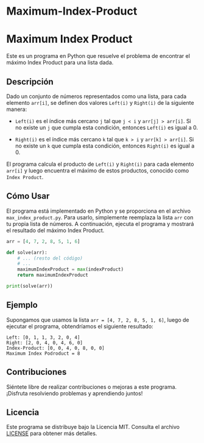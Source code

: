 # Maximum-Index-Product
# Maximum Index Product

Este es un programa en Python que resuelve el problema de encontrar el máximo Index Product para una lista dada.

## Descripción

Dado un conjunto de números representados como una lista, para cada elemento `arr[i]`, se definen dos valores `Left(i)` y `Right(i)` de la siguiente manera:

- `Left(i)` es el índice más cercano `j` tal que `j < i` y `arr[j] > arr[i]`. Si no existe un `j` que cumpla esta condición, entonces `Left(i)` es igual a 0.

- `Right(i)` es el índice más cercano `k` tal que `k > i` y `arr[k] > arr[i]`. Si no existe un `k` que cumpla esta condición, entonces `Right(i)` es igual a 0.

El programa calcula el producto de `Left(i)` y `Right(i)` para cada elemento `arr[i]` y luego encuentra el máximo de estos productos, conocido como `Index Product`.

## Cómo Usar

El programa está implementado en Python y se proporciona en el archivo `max_index_product.py`. Para usarlo, simplemente reemplaza la lista `arr` con tu propia lista de números. A continuación, ejecuta el programa y mostrará el resultado del máximo Index Product.

```python
arr = [4, 7, 2, 8, 5, 1, 6]

def solve(arr):
    # ... (resto del código)
    # ...
    maximumIndexProduct = max(indexProduct)
    return maximumIndexProduct

print(solve(arr))
```

## Ejemplo

Supongamos que usamos la lista `arr = [4, 7, 2, 8, 5, 1, 6]`, luego de ejecutar el programa, obtendríamos el siguiente resultado:
```
Left: [0, 1, 1, 3, 2, 0, 4]
Right: [2, 0, 4, 0, 4, 6, 0]
Index-Product: [0, 0, 4, 0, 8, 0, 0]
Maximum Index Podroduct = 8
````
## Contribuciones

Siéntete libre de realizar contribuciones o mejoras a este programa. ¡Disfruta resolviendo problemas y aprendiendo juntos!

## Licencia

Este programa se distribuye bajo la Licencia MIT. Consulta el archivo [LICENSE](LICENSE) para obtener más detalles.


